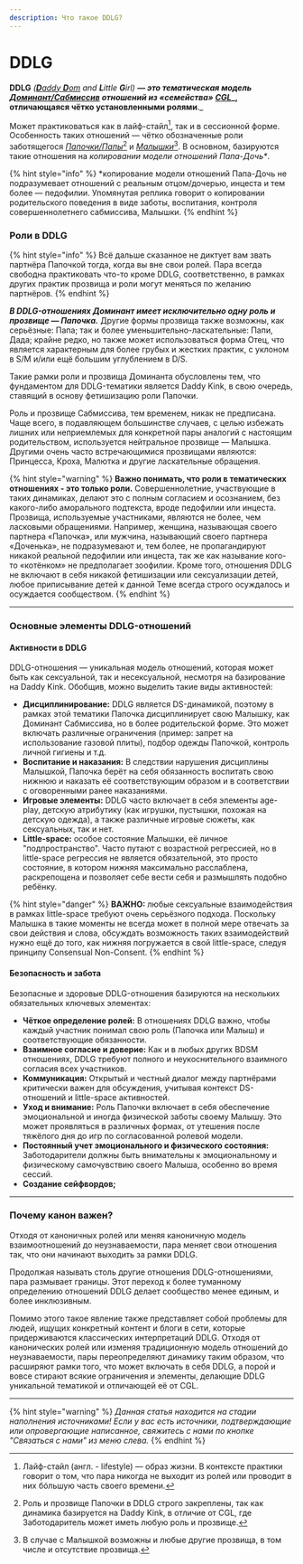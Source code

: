 ```yaml
---
description: Что такое DDLG?
---
```


# DDLG

**DDLG** _(_[_**D**addy **D**om_](daddy-dom.md) _and **L**ittle **G**irl)_ **— **_**это тематическая модель**_ [_**Доминант/Сабмиссив**_](../../bdsm/#ds) _**отношений из «семейства»**_ [_CGL_](../)_**, отличающаяся чётко установленными ролями**._&#x20;

Может практиковаться как в лайф-стайл[^1], так и в сессионной форме. Особенность таких отношений — чётко обозначенные роли заботящегося [_Папочки/Папы_](#user-content-fn-2)[^2] и [_Малышки_](#user-content-fn-3)[^3]. В основном, базируются такие отношения на _копировании модели отношений Папа-Дочь\*_.

{% hint style="info" %}
\*копирование модели отношений Папа-Дочь не подразумевает отношений с реальным отцом/дочерью, инцеста и тем более — педофилии. Упомянутая реплика говорит о копировании родительского поведения в виде заботы, воспитания, контроля совершеннолетнего сабмиссива, Малышки.
{% endhint %}

### Роли в DDLG

{% hint style="info" %}
Всё дальше сказанное не диктует вам звать партнёра Папочкой тогда, когда вы вне свои ролей. Пара всегда свободна практиковать что-то кроме DDLG, соответственно, в рамках других практик прозвища и роли могут меняться по желанию партнёров.
{% endhint %}

_**В DDLG-отношениях Доминант имеет исключительно одну роль и прозвище — Папочка.**_ Другие формы прозвища также возможны, как серьёзные: Папа; так и более уменьшительно-ласкательные: Папи, Дада; крайне редко, но также может использоваться форма Отец, что является характерным для более грубых и жестких практик, с уклоном в S/M и/или ещё большим углублением в D/S.&#x20;

Такие рамки роли и прозвища Доминанта обусловлены тем, что фундаментом для DDLG-тематики является Daddy Kink, в свою очередь, ставящий в основу фетишизацию роли Папочки.

Роль и прозвище Сабмиссива, тем временем, никак не предписана. Чаще всего, в подавляющем большинстве случаев, с целью избежать лишних или неприемлемых для конкретной пары аналогий с настоящим родительством, используется нейтральное прозвище — Малышка. Другими очень часто встречающимися прозвищами являются: Принцесса, Кроха, Малютка и другие ласкательные обращения.

{% hint style="warning" %}
**Важно понимать, что роли в тематических отношениях - это только роли.** Совершеннолетние, участвующие в таких динамиках, делают это с полным согласием и осознанием, без какого-либо аморального подтекста, вроде педофилии или инцеста. Прозвища, используемые участниками, являются не более, чем ласковыми обращениями. Например, женщина, называющая своего партнера «Папочка», или мужчина, называющий своего партнера «Доченька», не подразумевают и, тем более, не  пропагандируют никакой реальной педофилии или инцеста, так же как называние кого-то «котёнком» не предполагает зоофилии. Кроме того, отношения DDLG не включают в себя никакой фетишизации или сексуализации детей, любое приписывание детей к данной Теме всегда строго осуждалось и осуждается сообществом.
{% endhint %}

***

### Основные элементы DDLG-отношений

#### Активности в DDLG

DDLG-отношения — уникальная модель отношений, которая может быть как сексуальной, так и несексуальной, несмотря на базирование на Daddy Kink. Обобщив, можно выделить такие виды активностей:

* **Дисциплинирование:** DDLG является DS-динамикой, поэтому в рамках этой тематики Папочка дисциплинирует свою Малышку, как Доминант Сабмиссива, но в более родительской форме. Это может включать различные ограничения (пример: запрет на использование газовой плиты), подбор одежды Папочкой, контроль личной гигиены и т.д.
* **Воспитание и наказания:** В следствии нарушения дисциплины Малышкой, Папочка берёт на себя обязанность воспитать свою нижнюю и наказать её соответствующим образом и в соответствии с оговоренными ранее наказаниями.
* **Игровые элементы:** DDLG часто включает в себя элементы age-play, детскую атрибутику (как игрушки, пустышки, похожая на детскую одежда), а также различные игровые сюжеты, как сексуальных, так и нет.
* **Little-space:** особое состояние Малышки, её личное "подпространство". Часто путают с возрастной регрессией, но в little-space регрессия не является обязательной, это просто состояние, в котором нижняя максимально расслаблена, раскрепощена и позволяет себе вести себя и размышлять подобно ребёнку.&#x20;

{% hint style="danger" %}
**ВАЖНО:** любые сексуальные взаимодействия в рамках little-space требуют очень серьёзного подхода. Поскольку Малышка в такие моменты не всегда может в полной мере отвечать за свои действия и слова, обсуждать возможность таких взаимодействий нужно ещё до того, как нижняя погружается в свой little-space, следуя принципу Consensual Non-Consent.
{% endhint %}

#### Безопасность и забота

Безопасные и здоровые DDLG-отношения базируются на нескольких обязательных ключевых элементах:

* **Чёткое определение ролей:** В отношениях DDLG важно, чтобы каждый участник понимал свою роль (Папочка или Малыш) и соответствующие обязанности.
* **Взаимное согласие и доверие:** Как и в любых других BDSM отношениях, DDLG требуют полного и неукоснительного взаимного согласия всех участников.
* **Коммуникация:** Открытый и честный диалог между партнёрами критически важен для обсуждения, учитывая контекст DS-отношений и little-space активностей.
* **Уход и внимание:** Роль Папочки включает в себя обеспечение эмоциональной и иногда физической заботы своему Малышу. Это может проявляться в различных формах, от утешения после тяжёлого дня до игр по согласованной ролевой модели.
* **Постоянный учет эмоционального и физического состояния:** Заботодарители должны быть внимательны к эмоциональному и физическому самочувствию своего Малыша, особенно во время сессий.
* **Создание сейфвордов;**

***

### Почему канон важен?

Отходя от каноничных ролей или меняя каноничную модель взаимоотношений до неузнаваемости, пара меняет свои отношения так, что они начинают выходить за рамки DDLG.

Продолжая называть столь другие отношения DDLG-отношениями, пара размывает границы. Этот переход к более туманному определению отношений DDLG делает сообщество менее единым, и более инклюзивным.&#x20;

Помимо этого такое явление также представляет собой проблемы для людей, ищущих конкретный контент и блоги в сети, которые придерживаются классических интерпретаций DDLG. Отходя от канонических ролей или изменяя традиционную модель отношений до неузнаваемости, пары переопределяют динамику таким образом, что расширяют рамки того, что может включать в себя DDLG, а порой и вовсе стирают всякие ограничения и элементы, делающие DDLG уникальной тематикой и отличающей её от CGL.

***

{% hint style="warning" %}
_Данная статья находится на стадии наполнения источниками! Если у вас есть источники, подтверждающие или опровергающие написанное, свяжитесь с нами по кнопке "Связаться с нами" из меню слева._
{% endhint %}

[^1]: Лайф-стайл (англ. - lifestyle) — образ жизни. В контексте практики говорит о том, что пара никогда не выходит из ролей или проводит в них бóльшую часть своего времени.

[^2]: Роль и прозвище Папочки в DDLG строго закреплены, так как динамика базируется на Daddy Kink, в отличие от CGL, где Заботодаритель может иметь любую роль и прозвище.

[^3]: В случае с Малышкой возможны и любые другие прозвища, в том числе и отсутствие прозвища.
